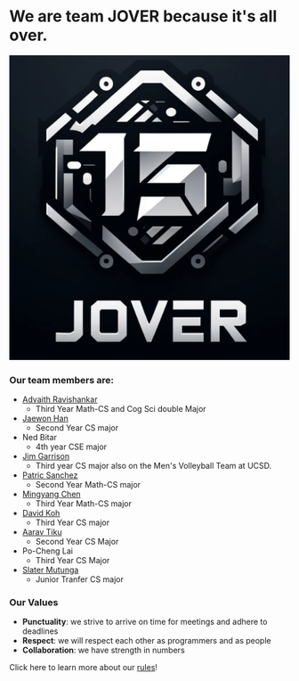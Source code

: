 # We are team JOVER because it's all over.
![Jover](https://github.com/cse110-sp24-group15/cse110-sp24-group15/blob/main/admin/branding/logo.png)

### Our team members are:
- [Advaith Ravishankar](https://github.com/AdvaithRavishankar)
   - Third Year Math-CS and Cog Sci double Major    
- [Jaewon Han](https://github.com/rabongHan)
   - Second Year CS major
- Ned Bitar
   -   4th year CSE major 
- [Jim Garrison](https://jimgarr.github.io/Pages/)  
   - Third year CS major also on the Men's Volleyball Team at UCSD. 
- [Patric Sanchez](https://github.com/ptsanchez)
   - Second Year Math-CS major
- [Mingyang Chen](https://github.com/cmy0357)
   -  Third Year Math-CS major
- [David Koh](https://github.com/minidawie)
   - Third Year CS major
- [Aarav Tiku](https://github.com/aaravtiku)
   - Second Year CS Major
- Po-Cheng Lai
   - Third Year CS Major 
- [Slater Mutunga](https://github.com/slatermutunga)
   - Junior Tranfer CS major

### Our Values
- **Punctuality**: we strive to arrive on time for meetings and adhere to deadlines
- **Respect**: we will respect each other as programmers and as people
- **Collaboration**: we have strength in numbers

Click here to learn more about our [rules](https://github.com/cse110-sp24-group15/cse110-sp24-group15/blob/main/admin/rules.md)!
